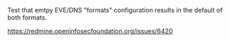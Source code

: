 Test that emtpy EVE/DNS "formats" configuration results in the default
of both formats.

https://redmine.openinfosecfoundation.org/issues/6420

